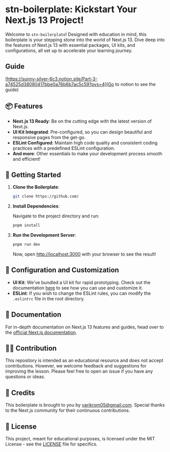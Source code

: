 
# stn-boilerplate: Kickstart Your Next.js 13 Project!

Welcome to `stn-boilerplate`! Designed with education in mind, this boilerplate is your stepping stone into the world of Next.js 13. Dive deep into the features of Next.js 13 with essential packages, UI kits, and configurations, all set up to accelerate your learning journey.

## Guide

[https://sunny-silver-6c3.notion.site/Part-3-a74525d38080417bbe0a76b6b7ac5c59?pvs=4](Go to notion to see the guide)

## 📦 Features

- **Next.js 13 Ready**: Be on the cutting edge with the latest version of Next.js.
- **UI Kit Integrated**: Pre-configured, so you can design beautiful and responsive pages from the get-go.
- **ESLint Configured**: Maintain high code quality and consistent coding practices with a predefined ESLint configuration.
- **And more**: Other essentials to make your development process smooth and efficient!

## 🚀 Getting Started

1. **Clone the Boilerplate**:

   ```bash
   git clone https://github.com/
   ```

2. **Install Dependencies**:

   Navigate to the project directory and run:

   ```bash
   pnpm install
   ```

3. **Run the Development Server**:

   ```bash
   pnpm run dev
   ```

   Now, open [http://localhost:3000](http://localhost:3000) with your browser to see the result!

## 🔧 Configuration and Customization

- **UI Kit**: We've bundled a UI kit for rapid prototyping. Check out the documentation [here](UI-kit-doc-link) to see how you can use and customize it.
- **ESLint**: If you wish to change the ESLint rules, you can modify the `.eslintrc` file in the root directory.

## 📖 Documentation

For in-depth documentation on Next.js 13 features and guides, head over to the [official Next.js documentation](https://nextjs.org/docs).

## 👩‍💻 Contribution

This repository is intended as an educational resource and does not accept contributions. However, we welcome feedback and suggestions for improving the lesson. Please feel free to open an issue if you have any questions or ideas.

## 🙌 Credits

This boilerplate is brought to you by <yarikrom05@gmail.com>. Special thanks to the Next.js community for their continuous contributions.

## 📄 License

This project, meant for educational purposes, is licensed under the MIT License - see the [LICENSE](LICENSE) file for specifics.
